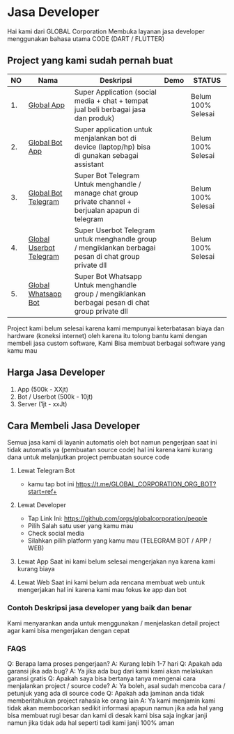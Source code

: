 # Jasa Developer
 
Hai kami dari GLOBAL Corporation Membuka layanan jasa developer menggunakan bahasa utama CODE (DART / FLUTTER)

## Project yang kami sudah pernah buat

| NO | Nama                                                                                    | Deskripsi                                                                                              | Demo | STATUS             |
|----|-----------------------------------------------------------------------------------------|--------------------------------------------------------------------------------------------------------|------|--------------------|
| 1. | [Global App](https://github.com/globalcorporation/global_app)                           | Super Application (social media + chat + tempat jual beli berbagai jasa dan produk)                    |      | Belum 100% Selesai |
| 2. | [Global Bot App](https://github.com/globalcorporation/global_bot_app)                   | Super application untuk menjalankan bot di device (laptop/hp) bisa di gunakan sebagai assistant        |      | Belum 100% Selesai |
| 3. | [Global Bot Telegram](https://github.com/globalcorporation/global_bot_telegram)         | Super Bot Telegram Untuk menghandle / manage chat group private channel + berjualan apapun di telegram |      | Belum 100% Selesai |
| 4. | [Global Userbot Telegram](https://github.com/globalcorporation/global_userbot_telegram) | Super Userbot Telegram untuk menghandle group / mengiklankan berbagai pesan di chat group private dll  |      | Belum 100% Selesai |
| 5. | [Global Whatsapp Bot](https://github.com/globalcorporation/global_bot_whatsapp)         | Super Bot Whatsapp Untuk menghandle group / mengiklankan berbagai pesan di chat group private dll      |      |                    |


Project kami belum selesai karena kami mempunyai keterbatasan biaya dan hardware (koneksi internet) oleh karena itu tolong bantu kami dengan membeli jasa custom software, Kami Bisa membuat berbagai software yang kamu mau


## Harga Jasa Developer

1. App (500k - XXjt)
2. Bot / Userbot (500k - 10jt)
3. Server (1jt - xxJt)

## Cara Membeli Jasa Developer

   Semua jasa kami di layanin automatis oleh bot namun pengerjaan saat ini tidak automatis ya (pembuatan source code) hal ini karena kami kurang dana untuk melanjutkan project pembuatan source code

1. Lewat Telegram Bot
   
   -  kamu tap bot ini https://t.me/GLOBAL_CORPORATION_ORG_BOT?start=ref+


2. Lewat Developer
   - Tap Link Ini: https://github.com/orgs/globalcorporation/people
   - Pilih Salah satu user yang kamu mau
   - Check social media
   - Silahkan pilih platform yang kamu mau (TELEGRAM BOT / APP / WEB)

3. Lewat App
   Saat ini kami belum selesai mengerjakan nya karena kami kurang biaya

4. Lewat Web
   Saat ini kami belum ada rencana membuat web untuk mengerjakan hal ini karena kami mau fokus ke app dan bot


### Contoh Deskripsi jasa developer yang baik dan benar

  Kami menyarankan anda untuk menggunakan / menjelaskan detail project agar kami bisa mengerjakan dengan cepat
  
  

### FAQS

Q: Berapa lama proses pengerjaan?
A: Kurang lebih 1-7 hari
Q: Apakah ada garansi jika ada bug?
A: Ya jika ada bug dari kami kami akan melakukan garansi gratis
Q: Apakah saya bisa bertanya tanya mengenai cara menjalankan project / source code?
A: Ya boleh, asal sudah mencoba cara / petunjuk yang ada di source code
Q: Apakah ada jaminan anda tidak memberitahukan project rahasia ke orang lain
A: Ya kami menjamin kami tidak akan membocorkan sedikit informasi apapun namun jika ada hal yang bisa membuat rugi besar dan kami di desak kami bisa saja ingkar janji namun jika tidak ada hal seperti tadi kami janji 100% aman
